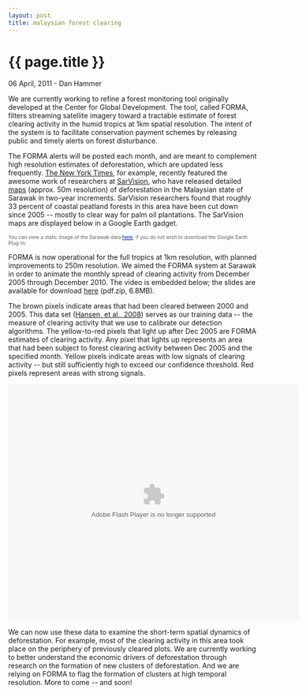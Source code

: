 ```yaml
---
layout: post
title: malaysian forest clearing
---
```


{{ page.title }}
================

<p class="meta">06 April, 2011 - Dan Hammer</p>

We are currently working to refine a forest monitoring tool originally
developed at the Center for Global Development.  The tool, called
FORMA, filters streaming satellite imagery toward a tractable estimate
of forest clearing activity in the humid tropics at 1km spatial
resolution.  The intent of the system is to facilitate conservation
payment schemes by releasing public and timely alerts on forest
disturbance.  

The FORMA alerts will be posted each month, and are meant to
complement high resolution estimates of deforestation, which are
updated less frequently.  [The New York Times](http://goo.gl/kq286),
for example, recently featured the awesome work of researchers at
[SarVision](http://www.sarvision.nl/), who have released detailed
[maps](http://goo.gl/yQfQQ) (approx. 50m resolution) of deforestation
in the Malaysian state of Sarawak in two-year increments.  SarVision
researchers found that roughly 33 percent of coastal peatland forests
in this area have been cut down since 2005 -- mostly to clear way for
palm oil plantations.  The SarVision maps are displayed below in a
Google Earth gadget.
 
<font color="#606060" size="1">You can view a static image of the
Sarawak data [<font
color="0000FF">here</font>](http://dl.dropbox.com/u/5365589/sarawak-sarvision.png),
if you do not wish to download the Google Earth Plug-In.</font>
<script src="http://www.gmodules.com/ig/ifr?url=http://code.google.com/apis/kml/embed/embedkmlgadget.xml&amp;up_kml_url=http%3A%2F%2Fdl.dropbox.com%2Fu%2F5365589%2Fkml%2Ftmp.kml&amp;up_view_mode=earth&amp;up_earth_2d_fallback=0&amp;up_earth_fly_from_space=1&amp;up_earth_show_nav_controls=1&amp;up_earth_show_buildings=0&amp;up_earth_show_terrain=1&amp;up_earth_show_roads=1&amp;up_earth_show_borders=1&amp;up_earth_sphere=earth&amp;up_maps_zoom_out=0&amp;up_maps_default_type=satellite&amp;synd=open&amp;w=579&amp;h=400&amp;title=&amp;border=%23ffffff%7C3px%2C1px+solid+%23999999&amp;output=js"></script>

FORMA is now operational for the full tropics at 1km resolution, with
planned improvements to 250m resolution.  We aimed the FORMA system at
Sarawak in order to animate the monthly spread of clearing activity
from December 2005 through December 2010.  The video is embedded
below; the slides are available for download
[here](http://dl.dropbox.com/u/5365589/sarawak.pdf.zip) (pdf.zip,
6.8MB).  

The brown pixels indicate areas that had been cleared between 2000 and
2005.  This data set ([Hansen, et al., 2008](http://goo.gl/HqvCW)) serves as
our training data -- the measure of clearing activity that we use to
calibrate our detection algorithms.  The yellow-to-red pixels that
light up after Dec 2005 are FORMA estimates of clearing
activity.  Any pixel that lights up represents an area that had been
subject to forest clearing activity between Dec 2005 and the specified
month.  Yellow pixels indicate areas with low signals of clearing
activity -- but still sufficiently high to exceed our confidence
threshold.  Red pixels represent areas with strong signals.  

<object width="589" height="480" id="player"><param name="movie" value="http://www.authorstream.com/player.swf?n=1&c=#dfdfdf&r=0&l=0&p=939657_634376360139997500&pt=3" /><param name="allowfullscreen" value="true" /><param name="allowScriptAccess" value="always"/><embed src="http://www.authorstream.com/player.swf?n=1&c=#dfdfdf&r=0&l=0&p=939657_634376360139997500&pt=3" type="application/x-shockwave-flash" allowscriptaccess="always" allowfullscreen="true" width="589" height="480"></embed></object>

We can now use these data to examine the short-term spatial dynamics
of deforestation.  For example, most of the clearing activity in this
area took place on the periphery of previously cleared plots.  We are
currently working to better understand the economic drivers of
deforestation through research on the formation of new clusters of
deforestation.  And we are relying on FORMA to flag the formation of
clusters at high temporal resolution.  More to come -- and soon!

